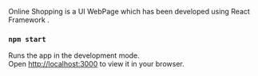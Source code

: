 Online Shopping is a UI WebPage which has been developed using React Framework . 

### `npm start`

Runs the app in the development mode.\
Open [http://localhost:3000](http://localhost:3000) to view it in your browser.
